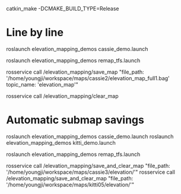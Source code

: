 catkin_make -DCMAKE_BUILD_TYPE=Release

# Line by line

roslaunch elevation_mapping_demos cassie_demo.launch

roslaunch elevation_mapping_demos remap_tfs.launch

rosservice call /elevation_mapping/save_map "file_path: '/home/youngji/workspace/maps/cassie2/elevation_map_full1.bag' 
topic_name: 'elevation_map'"

rosservice call /elevation_mapping/clear_map

# Automatic submap savings


roslaunch elevation_mapping_demos cassie_demo.launch
roslaunch elevation_mapping_demos kitti_demo.launch

roslaunch elevation_mapping_demos remap_tfs.launch

rosservice call /elevation_mapping/save_and_clear_map "file_path: '/home/youngji/workspace/maps/cassie3/elevation/'"
rosservice call /elevation_mapping/save_and_clear_map "file_path: '/home/youngji/workspace/maps/kitti05/elevation/'"
